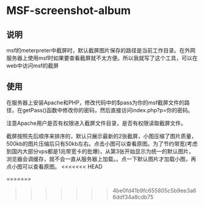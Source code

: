 # MSF-screenshot-album

## 说明
msf的meterpreter中截屏时，默认截屏图片保存的路径是当前工作目录。在外网服务器上使用msf时如果要查看截屏就不太方便。所以我就写了这个工具，可以在web中访问msf的截屏

## 使用
在服务器上安装Apache和PHP，修改代码中的$pass为你的msf截屏文件的路径，在getPass()函数中修改你的密码，然后直接访问index.php?p=你的密码。

注意Apache用户是否有权限进入截屏文件目录，是否有权限读取截屏文件。

截屏按照先后顺序来排序的，默认只展示最新的2张截屏，小图压缩了图片质量，500kb的图片压缩后只有50kb左右。点击小图可以查看原图。为了节约带宽(考虑到国内大部分vps都是1兆带宽卡的批爆)，从第3张开始显示为统一的默认图片，浏览器会调缓存，就不会一直从服务器上加载。。点一下默认图片才加载小图，再点小图可以查看原图。
<<<<<<< HEAD

=======
>>>>>>> 4be0fd41b9fc655805c5b9ee3a66ddf34a8cdb75
